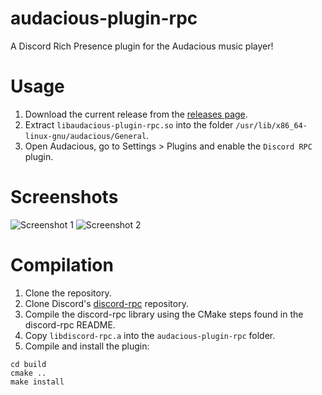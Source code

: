 # audacious-plugin-rpc
A Discord Rich Presence plugin for the Audacious music player!

# Usage
1. Download the current release from the [releases page](https://github.com/darktohka/audacious-plugin-rpc/releases).
2. Extract `libaudacious-plugin-rpc.so` into the folder `/usr/lib/x86_64-linux-gnu/audacious/General`.
3. Open Audacious, go to Settings > Plugins and enable the `Discord RPC` plugin.

# Screenshots
![Screenshot 1](https://i.imgur.com/fmSBkpt.png)
![Screenshot 2](https://i.imgur.com/INHK64d.png)

# Compilation
1. Clone the repository.
2. Clone Discord's [discord-rpc](https://github.com/discordapp/discord-rpc) repository.
3. Compile the discord-rpc library using the CMake steps found in the discord-rpc README.
4. Copy `libdiscord-rpc.a` into the `audacious-plugin-rpc` folder.
5. Compile and install the plugin:
```mkdir build
cd build
cmake ..
make install
```
